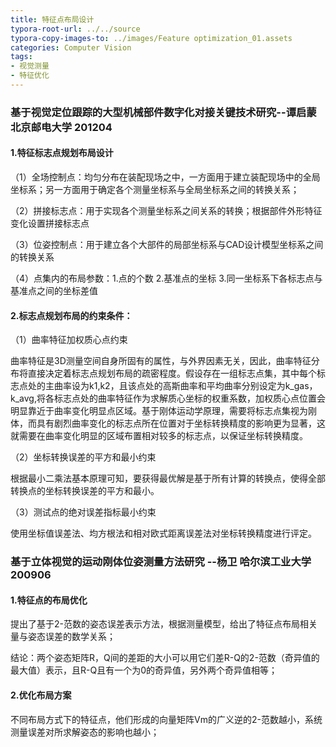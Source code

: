 ```yaml
---
title: 特征点布局设计
typora-root-url: ../../source
typora-copy-images-to: ../images/Feature optimization_01.assets
categories: Computer Vision
tags:
- 视觉测量
- 特征优化
---
```


### 基于视觉定位跟踪的大型机械部件数字化对接关键技术研究--谭启蒙 北京邮电大学 201204

#### 1.特征标志点规划布局设计

（1）全场控制点：均匀分布在装配现场之中，一方面用于建立装配现场中的全局坐标系；另一方面用于确定各个测量坐标系与全局坐标系之间的转换关系；

（2）拼接标志点：用于实现各个测量坐标系之间关系的转换；根据部件外形特征变化设置拼接标志点

（3）位姿控制点：用于建立各个大部件的局部坐标系与CAD设计模型坐标系之间的转换关系

（4）点集内的布局参数：1.点的个数	2.基准点的坐标	3.同一坐标系下各标志点与基准点之间的坐标差值

#### 2.标志点规划布局的约束条件：

（1）曲率特征加权质心点约束

​		曲率特征是3D测量空间自身所固有的属性，与外界因素无关，因此，曲率特征分布将直接决定着标志点规划布局的疏密程度。假设存在一组标志点集，其中每个标志点处的主曲率设为k1,k2，且该点处的高斯曲率和平均曲率分别设定为k_gas，k_avg,将各标志点处的曲率特征作为求解质心坐标的权重系数，加权质心点位置会明显靠近于曲率变化明显点区域。基于刚体运动学原理，需要将标志点集视为刚体，而具有剧烈曲率变化的标志点所在位置对于坐标转换精度的影响更为显著，这就需要在曲率变化明显的区域布置相对较多的标志点，以保证坐标转换精度。

（2）坐标转换误差的平方和最小约束

​		根据最小二乘法基本原理可知，要获得最优解是基于所有计算的转换点，使得全部转换点的坐标转换误差的平方和最小。

（3）测试点的绝对误差指标最小约束

​		使用坐标值误差法、均方根法和相对欧式距离误差法对坐标转换精度进行评定。

### 基于立体视觉的运动刚体位姿测量方法研究 --杨卫  哈尔滨工业大学 200906

#### 1.特征点的布局优化

提出了基于2-范数的姿态误差表示方法，根据测量模型，给出了特征点布局相关量与姿态误差的数学关系；

结论：两个姿态矩阵R，Q间的差距的大小可以用它们差R-Q的2-范数（奇异值的最大值）表示，且R-Q且有一个为0的奇异值，另外两个奇异值相等；

#### 2.优化布局方案

不同布局方式下的特征点，他们形成的向量矩阵Vm的广义逆的2-范数越小，系统测量误差对所求解姿态的影响也越小；